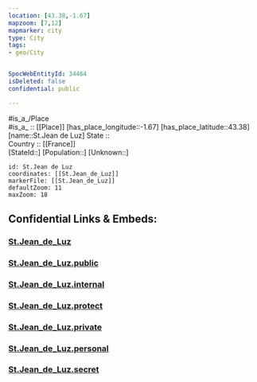 ```yaml
---
location: [43.38,-1.67] 
mapzoom: [7,12] 
mapmarker: city 
type: City
tags:
- geo/City


SpocWebEntityId: 34464
isDeleted: false
confidential: public

---
```

#is_a_/Place  
#is_a_ :: [[Place]] 
[has_place_longitude::-1.67] 
[has_place_latitude::43.38] 
[name::St.Jean de Luz] 
State ::  
Country :: [[France]]  
[StateId::] 
[Population::] 
[Unknown::] 


```leaflet
id: St.Jean de Luz
coordinates: [[St.Jean_de_Luz]] 
markerFile: [[St.Jean_de_Luz]] 
defaultZoom: 11 
maxZoom: 18
```


## Confidential Links & Embeds: 

### [St.Jean_de_Luz](/_Standards/Earth/Continent/Europe/Europe~West/France/regions~France/Nouvelle-Aquitaine/departments~Aquitaine/Pyrénées-Atlantiques/communes~Pyrénées-Atlantiques/Bayonne/cities~Bayonne/St.Jean_de_Luz.md) 

### [St.Jean_de_Luz.public](/_public/Earth/Continent/Europe/Europe~West/France/regions~France/Nouvelle-Aquitaine/departments~Aquitaine/Pyrénées-Atlantiques/communes~Pyrénées-Atlantiques/Bayonne/cities~Bayonne/St.Jean_de_Luz.public.md) 

### [St.Jean_de_Luz.internal](/_internal/Earth/Continent/Europe/Europe~West/France/regions~France/Nouvelle-Aquitaine/departments~Aquitaine/Pyrénées-Atlantiques/communes~Pyrénées-Atlantiques/Bayonne/cities~Bayonne/St.Jean_de_Luz.internal.md) 

### [St.Jean_de_Luz.protect](/_protect/Earth/Continent/Europe/Europe~West/France/regions~France/Nouvelle-Aquitaine/departments~Aquitaine/Pyrénées-Atlantiques/communes~Pyrénées-Atlantiques/Bayonne/cities~Bayonne/St.Jean_de_Luz.protect.md) 

### [St.Jean_de_Luz.private](/_private/Earth/Continent/Europe/Europe~West/France/regions~France/Nouvelle-Aquitaine/departments~Aquitaine/Pyrénées-Atlantiques/communes~Pyrénées-Atlantiques/Bayonne/cities~Bayonne/St.Jean_de_Luz.private.md) 

### [St.Jean_de_Luz.personal](/_personal/Earth/Continent/Europe/Europe~West/France/regions~France/Nouvelle-Aquitaine/departments~Aquitaine/Pyrénées-Atlantiques/communes~Pyrénées-Atlantiques/Bayonne/cities~Bayonne/St.Jean_de_Luz.personal.md) 

### [St.Jean_de_Luz.secret](/_secret/Earth/Continent/Europe/Europe~West/France/regions~France/Nouvelle-Aquitaine/departments~Aquitaine/Pyrénées-Atlantiques/communes~Pyrénées-Atlantiques/Bayonne/cities~Bayonne/St.Jean_de_Luz.secret.md)

